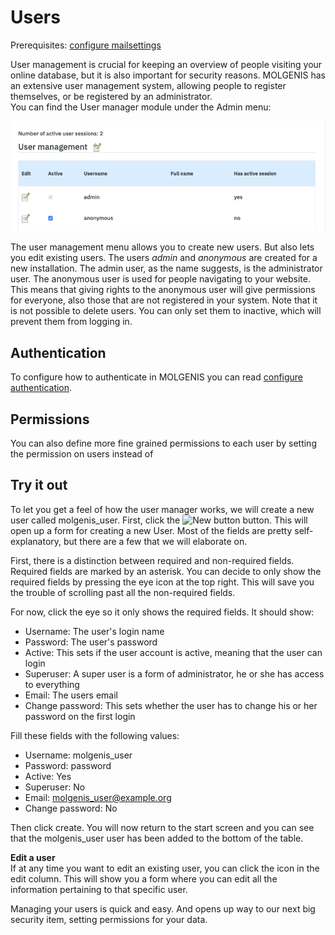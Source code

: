 # Users

Prerequisites: [configure mailsettings](guide-settings.md#mail-settings)

User management is crucial for keeping an overview of people visiting your online database,
but it is also important for security reasons. MOLGENIS has an extensive user management system,
allowing people to register themselves, or be registered by an administrator.  
You can find the User manager module under the Admin menu:

![Menu manager screen](./images/user_manager.png)

The user management menu allows you to create new users.
But also lets you edit existing users.
The users *admin* and *anonymous* are created for a new installation.
The admin user, as the name suggests, is the administrator user.
The anonymous user is used for people navigating to your website.
This means that giving rights to the anonymous user will give permissions for everyone,
also those that are not registered in your system.
Note that it is not possible to delete users.
You can only set them to inactive, which will prevent them from logging in.

## Authentication

To configure how to authenticate in MOLGENIS you can read [configure authentication](guide-authentication.md).

## Permissions

You can also define more fine grained permissions to each user by setting the permission on users instead of

## Try it out
To let you get a feel of how the user manager works, we will create a new user called molgenis_user.
First, click the ![New button](./images/new.png) button.
This will open up a form for creating a new User.
Most of the fields are pretty self-explanatory, but there are a few that we will elaborate on.

First, there is a distinction between required and non-required fields. Required fields are marked by an asterisk.
You can decide to only show the required fields by pressing the eye icon at the top right.
This will save you the trouble of scrolling past all the non-required fields.

For now, click the eye so it only shows the required fields. It should show:

*  Username: The user's login name
*  Password: The user's password
*  Active: This sets if the user account is active, meaning that the user can login
*  Superuser: A super user is a form of administrator, he or she has access to everything
*  Email: The users email
*  Change password: This sets whether the user has to change his or her password on the first login

Fill these fields with the following values:

*  Username: molgenis_user
*  Password: password
*  Active: Yes
*  Superuser: No
*  Email: molgenis_user@example.org
*  Change password: No

Then click create.
You will now return to the start screen and you can see that the molgenis_user user has been added to the bottom of the table.

**Edit a user**  
If at any time you want to edit an existing user, you can click the icon in the edit column. This will show you a form where you can edit all the information pertaining to that specific user.

Managing your users is quick and easy. And opens up way to our next big security item, setting permissions for your data.
